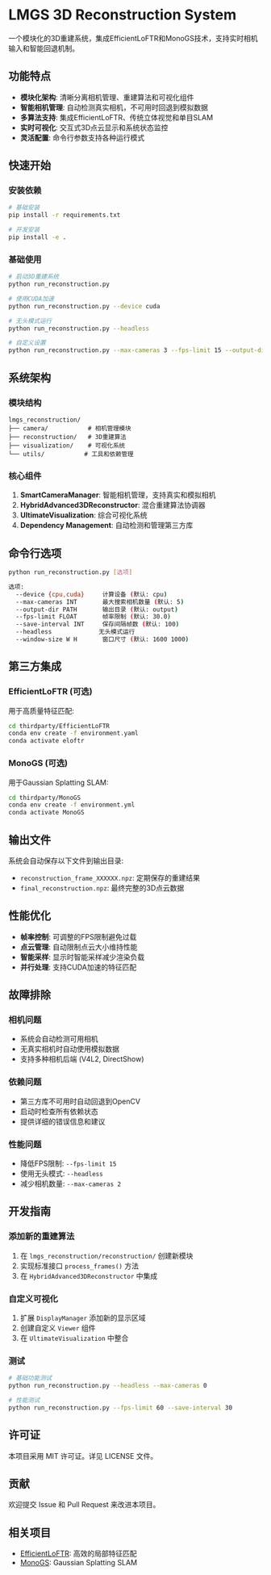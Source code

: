 # LMGS 3D Reconstruction System

一个模块化的3D重建系统，集成EfficientLoFTR和MonoGS技术，支持实时相机输入和智能回退机制。

## 功能特点

- **模块化架构**: 清晰分离相机管理、重建算法和可视化组件
- **智能相机管理**: 自动检测真实相机，不可用时回退到模拟数据
- **多算法支持**: 集成EfficientLoFTR、传统立体视觉和单目SLAM
- **实时可视化**: 交互式3D点云显示和系统状态监控
- **灵活配置**: 命令行参数支持各种运行模式

## 快速开始

### 安装依赖

```bash
# 基础安装
pip install -r requirements.txt

# 开发安装
pip install -e .
```

### 基础使用

```bash
# 启动3D重建系统
python run_reconstruction.py

# 使用CUDA加速
python run_reconstruction.py --device cuda

# 无头模式运行
python run_reconstruction.py --headless

# 自定义设置
python run_reconstruction.py --max-cameras 3 --fps-limit 15 --output-dir results
```

## 系统架构

### 模块结构

```
lmgs_reconstruction/
├── camera/           # 相机管理模块
├── reconstruction/   # 3D重建算法
├── visualization/    # 可视化系统
└── utils/           # 工具和依赖管理
```

### 核心组件

1. **SmartCameraManager**: 智能相机管理，支持真实和模拟相机
2. **HybridAdvanced3DReconstructor**: 混合重建算法协调器
3. **UltimateVisualization**: 综合可视化系统
4. **Dependency Management**: 自动检测和管理第三方库

## 命令行选项

```bash
python run_reconstruction.py [选项]

选项:
  --device {cpu,cuda}     计算设备 (默认: cpu)
  --max-cameras INT       最大搜索相机数量 (默认: 5)
  --output-dir PATH       输出目录 (默认: output)
  --fps-limit FLOAT       帧率限制 (默认: 30.0)
  --save-interval INT     保存间隔帧数 (默认: 100)
  --headless             无头模式运行
  --window-size W H       窗口尺寸 (默认: 1600 1000)
```

## 第三方集成

### EfficientLoFTR (可选)

用于高质量特征匹配:

```bash
cd thirdparty/EfficientLoFTR
conda env create -f environment.yaml
conda activate eloftr
```

### MonoGS (可选)

用于Gaussian Splatting SLAM:

```bash
cd thirdparty/MonoGS
conda env create -f environment.yml
conda activate MonoGS
```

## 输出文件

系统会自动保存以下文件到输出目录:

- `reconstruction_frame_XXXXXX.npz`: 定期保存的重建结果
- `final_reconstruction.npz`: 最终完整的3D点云数据

## 性能优化

- **帧率控制**: 可调整的FPS限制避免过载
- **点云管理**: 自动限制点云大小维持性能
- **智能采样**: 显示时智能采样减少渲染负载
- **并行处理**: 支持CUDA加速的特征匹配

## 故障排除

### 相机问题
- 系统会自动检测可用相机
- 无真实相机时自动使用模拟数据
- 支持多种相机后端 (V4L2, DirectShow)

### 依赖问题
- 第三方库不可用时自动回退到OpenCV
- 启动时检查所有依赖状态
- 提供详细的错误信息和建议

### 性能问题
- 降低FPS限制: `--fps-limit 15`
- 使用无头模式: `--headless`
- 减少相机数量: `--max-cameras 2`

## 开发指南

### 添加新的重建算法

1. 在 `lmgs_reconstruction/reconstruction/` 创建新模块
2. 实现标准接口 `process_frames()` 方法
3. 在 `HybridAdvanced3DReconstructor` 中集成

### 自定义可视化

1. 扩展 `DisplayManager` 添加新的显示区域
2. 创建自定义 `Viewer` 组件
3. 在 `UltimateVisualization` 中整合

### 测试

```bash
# 基础功能测试
python run_reconstruction.py --headless --max-cameras 0

# 性能测试
python run_reconstruction.py --fps-limit 60 --save-interval 30
```

## 许可证

本项目采用 MIT 许可证。详见 LICENSE 文件。

## 贡献

欢迎提交 Issue 和 Pull Request 来改进本项目。

## 相关项目

- [EfficientLoFTR](https://github.com/zju3dv/EfficientLoFTR): 高效的局部特征匹配
- [MonoGS](https://github.com/muskie82/MonoGS): Gaussian Splatting SLAM